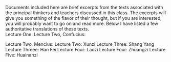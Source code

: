 Documents included here are brief excerpts from the texts associated with the principal thinkers and teachers discussed in this class.  The excerpts will give you something of the flavor of their thought, but if you are interested, you will probably want to go on and read more.  Below I have listed a few authoritative translations of these texts.  
Lecture One: 
Lecture Two, Confucius: 

Lecture Two, Mencius:
Lecture Two: Xunzi 
Lecture Three: Shang Yang
Lecture Threee: Han Fei
Lecture Four: Laozi
Lecture Four: Zhuangzi
Lecture Five: Huainanzi
